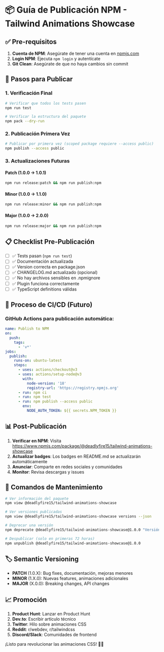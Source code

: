# 📦 Guía de Publicación NPM - Tailwind Animations Showcase

## ✅ Pre-requisitos

1. **Cuenta de NPM**: Asegúrate de tener una cuenta en [npmjs.com](https://www.npmjs.com)
2. **Login NPM**: Ejecuta `npm login` y autentícate
3. **Git Clean**: Asegúrate de que no haya cambios sin commit

## 🚀 Pasos para Publicar

### 1. Verificación Final

```bash
# Verificar que todos los tests pasen
npm run test

# Verificar la estructura del paquete
npm pack --dry-run
```

### 2. Publicación Primera Vez

```bash
# Publicar por primera vez (scoped package requiere --access public)
npm publish --access public
```

### 3. Actualizaciones Futuras

#### Patch (1.0.0 → 1.0.1)

```bash
npm run release:patch && npm run publish:npm
```

#### Minor (1.0.0 → 1.1.0)

```bash
npm run release:minor && npm run publish:npm
```

#### Major (1.0.0 → 2.0.0)

```bash
npm run release:major && npm run publish:npm
```

## 📋 Checklist Pre-Publicación

- [ ] ✅ Tests pasan (`npm run test`)
- [ ] ✅ Documentación actualizada
- [ ] ✅ Version correcta en package.json
- [ ] ✅ CHANGELOG.md actualizado (opcional)
- [ ] ✅ No hay archivos sensibles en .npmignore
- [ ] ✅ Plugin funciona correctamente
- [ ] ✅ TypeScript definitions válidas

## 🔄 Proceso de CI/CD (Futuro)

### GitHub Actions para publicación automática:

```yaml
name: Publish to NPM
on:
  push:
    tags:
      - 'v*'
jobs:
  publish:
    runs-on: ubuntu-latest
    steps:
      - uses: actions/checkout@v3
      - uses: actions/setup-node@v3
        with:
          node-version: '18'
          registry-url: 'https://registry.npmjs.org'
      - run: npm ci
      - run: npm test
      - run: npm publish --access public
        env:
          NODE_AUTH_TOKEN: ${{ secrets.NPM_TOKEN }}
```

## 📊 Post-Publicación

1. **Verificar en NPM**: Visita https://www.npmjs.com/package/@deadlyfire15/tailwind-animations-showcase
2. **Actualizar badges**: Los badges en README.md se actualizarán automáticamente
3. **Anunciar**: Comparte en redes sociales y comunidades
4. **Monitor**: Revisa descargas y issues

## 🔧 Comandos de Mantenimiento

```bash
# Ver información del paquete
npm view @deadlyfire15/tailwind-animations-showcase

# Ver versiones publicadas
npm view @deadlyfire15/tailwind-animations-showcase versions --json

# Deprecar una versión
npm deprecate @deadlyfire15/tailwind-animations-showcase@1.0.0 "Versión con bug crítico"

# Despublicar (solo en primeras 72 horas)
npm unpublish @deadlyfire15/tailwind-animations-showcase@1.0.0
```

## 🏷️ Semantic Versioning

- **PATCH** (1.0.X): Bug fixes, documentación, mejoras menores
- **MINOR** (1.X.0): Nuevas features, animaciones adicionales
- **MAJOR** (X.0.0): Breaking changes, API changes

## 📈 Promoción

1. **Product Hunt**: Lanzar en Product Hunt
2. **Dev.to**: Escribir artículo técnico
3. **Twitter**: Hilo sobre animaciones CSS
4. **Reddit**: r/webdev, r/tailwindcss
5. **Discord/Slack**: Comunidades de frontend

¡Listo para revolucionar las animaciones CSS! 🎨✨
